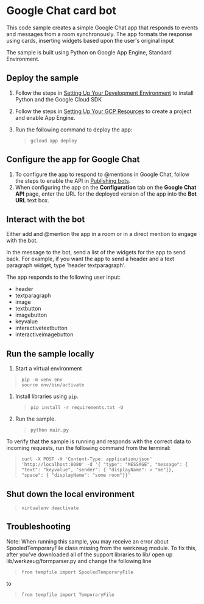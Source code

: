 # Google Chat card bot

This code sample creates a simple Google Chat app that responds to events and
messages from a room synchronously. The app formats the response using cards,
inserting widgets based upon the user's original input

The sample is built using Python on Google App Engine, Standard Environment.


## Deploy the sample

  1. Follow the steps in [Setting Up Your Development Environment](https://cloud.google.com/appengine/docs/standard/python3/setting-up-environment)
     to install Python and the Google Cloud SDK

  1. Follow the steps in [Setting Up Your GCP Resources](https://cloud.google.com/appengine/docs/standard/python3/console/#create)
     to create a project and enable App Engine.

  1. Run the following command to deploy the app:
     > ```
     > gcloud app deploy
     > ```

## Configure the app for Google Chat

  1. To configure the app to respond to @mentions in Google Chat, follow
     the steps to enable the API in
     [Publishing bots](https://developers.google.com/chat/how-tos/apps-publish).
  1. When configuring the app on the **Configuration** tab on the
     **Google Chat API** page, enter the URL for the deployed version
     of the app into the **Bot URL** text box.

## Interact with the bot

Either add and @mention the app in a room or in a direct mention to engage with the bot.

In the message to the bot, send a list of the widgets for the app to send back.
For example, if you want the app to send a header and a text paragraph widget,
type 'header textparagraph'.

The app responds to the following user input:

  - header
  - textparagraph
  - image
  - textbutton
  - imagebutton
  - keyvalue
  - interactivetextbutton
  - interactiveimagebutton

## Run the sample locally

  1. Start a virtual environment
  > ```
  > pip -m venv env
  > source env/bin/activate
  > ```
  1. Install libraries using `pip`.
     > `pip install -r requirements.txt -U`
  1. Run the sample.
     > `python main.py`

To verify that the sample is running and responds with the correct data
to incoming requests, run the following command from the terminal:

> ```
> curl -X POST -H 'Content-Type: application/json' 'http://localhost:8080' -d '{ "type": "MESSAGE", "message": { "text": "keyvalue", "sender": { "displayName": > "me"}}, "space": { "displayName": "some room"}}'
> ```

## Shut down the local environment

> ```
> virtualenv deactivate
> ```

## Troubleshooting

Note: When running this sample, you may receive an error about
SpooledTemporaryFile class missing from the werkzeug module. To fix this, after
you've downloaded all of the support libraries to lib/ open up
lib/werkzeug/formparser.py and change the following line

> ```
> from tempfile import SpooledTemporaryFile
> ```

to

> ```
> from tempfile import TemporaryFile
> ```
